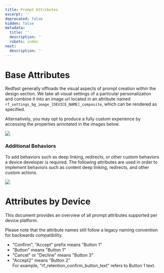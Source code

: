 ```yaml
---
title: Prompt Attributes
excerpt: ''
deprecated: false
hidden: false
metadata:
  title: ''
  description: ''
  robots: index
next:
  description: ''
---
```

# Base Attributes

Redfast generally offloads the visual aspects of prompt creation within the design section. We take all visual settings of a particular personalization and combine it into an image url located in an attribute named `rf_settings_bg_image_[DEVICE_NAME]_composite`, which can be rendered as specified.

Alternatively, you may opt to produce a fully custom experience by accessing the properties annotated in the images below.

<Image align="center" src="https://files.readme.io/b75ab10-device-render-1.png" />

### Additional Behaviors

To add behaviors such as deep linking, redirects, or other custom behaviors a device developer is required. The following attributes are used in order to implement behaviors such as content deep linking, redirects, and other custom actions.

<Image align="center" src="https://files.readme.io/a0221ae-device-render-2.png" />

<br />

# Attributes by Device

This document provides an overview of all prompt attributes supported per device platform. 

Please note that the attribute names still follow a legacy naming convention for backwards compatibility.

* "Confirm", "Accept" prefix means "Button 1"
* "Button" means "Button 1"
* "Cancel" or "Decline" means "Button 3"
* "Accept2" means "Button 2"\
  For example, "rf\_retention\_confirm\_button\_text" refers to Button 1 text.

<Embed url="https://assets.redfastlabs.com/docs/matrix.html" provider="assets.redfastlabs.com" href="https://assets.redfastlabs.com/docs/matrix.html" typeOfEmbed="iframe" height="1000px" width="100%" iframe="true" title="undefined" />
